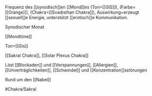 Frequenz des [[synodisch]]en [[Mond]]es (Ton=[[GIS]]), (Farbe=[[Orange]]), (Chakra=[[Svadisthan Chakra]]), Auswirkung=erzeugt [[sexuell]]e Energie, unterstützt [[erotisch]]e Kommunikation.

Synodischer Monat

[[Mondtöne]]

Ton=[[Gis]]

[[Sakral Chakra]], [[Solar Plexus Chakra]]

Löst [[Blockaden]] und [[Verspannungen]], [[Allergien]], [[Unverträglichkeiten]], [[Schwindel]] und [[Konzentration]]sstörungen

Rund um den [[Nabel]]

#Chakra/Sakral